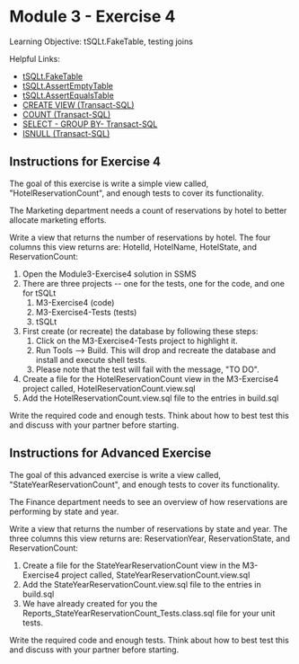 # Module 3 - Exercise 4
Learning Objective: tSQLt.FakeTable, testing joins

Helpful Links:
- [tSQLt.FakeTable](https://tsqlt.org/user-guide/isolating-dependencies/faketable/)
- [tSQLt.AssertEmptyTable](https://tsqlt.org/user-guide/assertions/assertemptytable/)
- [tSQLt.AssertEqualsTable](https://tsqlt.org/user-guide/assertions/assertequalstable/)
- [CREATE VIEW (Transact-SQL)](https://docs.microsoft.com/en-us/sql/t-sql/statements/create-view-transact-sql?view=sql-server-ver15)
- [COUNT (Transact-SQL)](https://docs.microsoft.com/en-us/sql/t-sql/functions/count-transact-sql?view=sql-server-ver15)
- [SELECT - GROUP BY- Transact-SQL](https://docs.microsoft.com/en-us/sql/t-sql/queries/select-group-by-transact-sql?view=sql-server-ver15)
- [ISNULL (Transact-SQL)](https://docs.microsoft.com/en-us/sql/t-sql/functions/isnull-transact-sql?view=sql-server-ver15)

## Instructions for Exercise 4

The goal of this exercise is write a simple view called, "HotelReservationCount", and enough tests to cover its functionality.

The Marketing department needs a count of reservations by hotel to better allocate marketing efforts.

Write a view that returns the number of reservations by hotel. The four columns this view returns are: HotelId, HotelName, HotelState, and ReservationCount:

1. Open the Module3-Exercise4 solution in SSMS
1. There are three projects -- one for the tests, one for the code, and one for tSQLt
   1. M3-Exercise4 (code)
   1. M3-Exercise4-Tests (tests)
   1. tSQLt
1. First create (or recreate) the database by following these steps:
   1. Click on the M3-Exercise4-Tests project to highlight it.
   1. Run Tools --> Build. This will drop and recreate the database and install and execute shell tests.
   1. Please note that the test will fail with the message, "TO DO".
1. Create a file for the HotelReservationCount view in the M3-Exercise4 project called, HotelReservationCount.view.sql
1. Add the HotelReservationCount.view.sql file to the entries in build.sql

Write the required code and enough tests.
Think about how to best test this and discuss with your partner before starting.

## Instructions for Advanced Exercise

The goal of this advanced exercise is write a view called, "StateYearReservationCount", and enough tests to cover its functionality.

The Finance department needs to see an overview of how reservations are performing by state and year.

Write a view that returns the number of reservations by state and year. The three columns this view returns are: ReservationYear, ReservationState, and ReservationCount:

1. Create a file for the StateYearReservationCount view in the M3-Exercise4 project called, StateYearReservationCount.view.sql
1. Add the StateYearReservationCount.view.sql file to the entries in build.sql
1. We have already created for you the Reports_StateYearReservationCount_Tests.class.sql file for your unit tests.

Write the required code and enough tests.
Think about how to best test this and discuss with your partner before starting.
